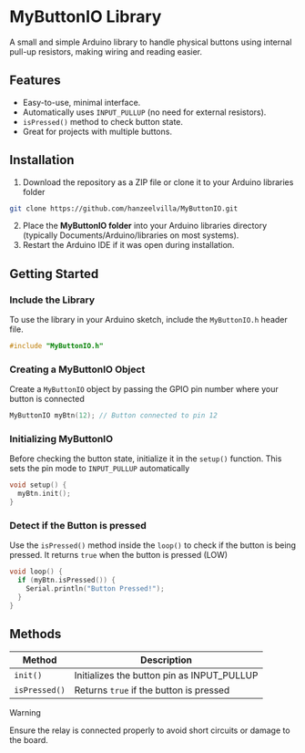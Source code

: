 # MyButtonIO Library

A small and simple Arduino library to handle physical buttons using internal pull-up resistors, making wiring and reading easier.

## Features

- Easy-to-use, minimal interface.
- Automatically uses `INPUT_PULLUP` (no need for external resistors).
- `isPressed()` method to check button state.
- Great for projects with multiple buttons.

## Installation

1. Download the repository as a ZIP file or clone it to your Arduino libraries folder

```bash
git clone https://github.com/hanzeelvilla/MyButtonIO.git
```

2. Place the **MyButtonIO folder** into your Arduino libraries directory (typically Documents/Arduino/libraries on most systems).
3. Restart the Arduino IDE if it was open during installation.

## Getting Started

### Include the Library

To use the library in your Arduino sketch, include the `MyButtonIO.h` header file.
```cpp
#include "MyButtonIO.h"
```

### Creating a MyButtonIO Object
Create a `MyButtonIO` object by passing the GPIO pin number where your button is connected
```cpp
MyButtonIO myBtn(12); // Button connected to pin 12
```

### Initializing MyButtonIO
Before checking the button state, initialize it in the `setup()` function. This sets the pin mode to `INPUT_PULLUP` automatically
```cpp
void setup() {
  myBtn.init();
}
```

### Detect if the Button is pressed
Use the `isPressed()` method inside the `loop()` to check if the button is being pressed. It returns `true` when the button is pressed (LOW)
```cpp
void loop() {
  if (myBtn.isPressed()) {
    Serial.println("Button Pressed!");
  }
}
```

## Methods

| Method        | Description                               |
|---------------|-------------------------------------------|
| `init()`      | Initializes the button pin as INPUT_PULLUP |
| `isPressed()` | Returns `true` if the button is pressed    |


> [!WARNING]
> Ensure the relay is connected properly to avoid short circuits or damage to the board.